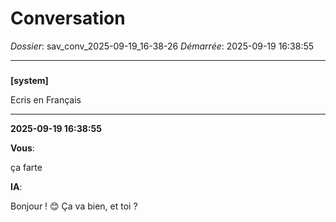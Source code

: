 # Conversation
_Dossier_: sav_conv_2025-09-19_16-38-26
_Démarrée_: 2025-09-19 16:38:55

---

###   
**[system]**


Ecris en Français


---
**2025-09-19 16:38:55**

**Vous**:

ça farte

**IA**:

Bonjour !  😊  Ça va bien, et toi ?
